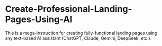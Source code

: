 # Create-Professional-Landing-Pages-Using-AI
This is a mega-instruction for creating fully-functional landing pages using any text-based AI assistant (ChatGPT, Claude, Gemini, DeepSeek, etc.).
